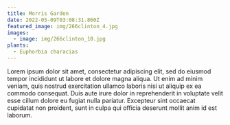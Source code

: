 ```yaml
---
title: Morris Garden
date: 2022-05-09T03:08:31.860Z
featured_image: img/266clinton_4.jpg
images:
  - image: img/266clinton_10.jpg
plants:
  - Euphorbia characias
---
```

Lorem ipsum dolor sit amet, consectetur adipiscing elit, sed do eiusmod tempor incididunt ut labore et dolore magna aliqua. Ut enim ad minim veniam, quis nostrud exercitation ullamco laboris nisi ut aliquip ex ea commodo consequat. Duis aute irure dolor in reprehenderit in voluptate velit esse cillum dolore eu fugiat nulla pariatur. Excepteur sint occaecat cupidatat non proident, sunt in culpa qui officia deserunt mollit anim id est laborum.